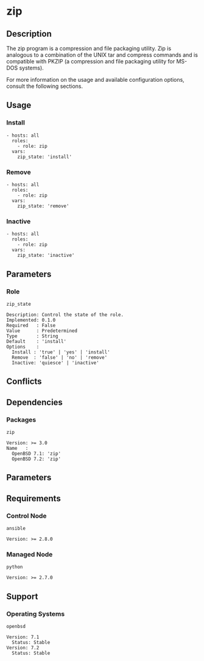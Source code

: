# zip

## Description

The zip program is a compression and file packaging utility. Zip is analogous to
a combination of the UNIX tar and compress commands and is compatible with PKZIP
(a compression and file packaging utility for MS-DOS systems).

For more information on the usage and available configuration options,
consult the following sections.

## Usage

### Install

```
- hosts: all
  roles:
    - role: zip
  vars:
    zip_state: 'install'
```

### Remove

```
- hosts: all
  roles:
    - role: zip
  vars:
    zip_state: 'remove'
```

### Inactive

```
- hosts: all
  roles:
    - role: zip
  vars:
    zip_state: 'inactive'
```

## Parameters

### Role

`zip_state`

    Description: Control the state of the role.
    Implemented: 0.1.0
    Required   : False
    Value      : Predetermined
    Type       : String
    Default    : 'install'
    Options    :
      Install : 'true' | 'yes' | 'install'
      Remove  : 'false' | 'no' | 'remove'
      Inactive: 'quiesce' | 'inactive'

## Conflicts

## Dependencies

### Packages

`zip`

    Version: >= 3.0
    Name   :
      OpenBSD 7.1: 'zip'
      OpenBSD 7.2: 'zip'

## Parameters

## Requirements

### Control Node

`ansible`

    Version: >= 2.8.0

### Managed Node

`python`

    Version: >= 2.7.0

## Support

### Operating Systems

`openbsd`

    Version: 7.1
      Status: Stable
    Version: 7.2
      Status: Stable
